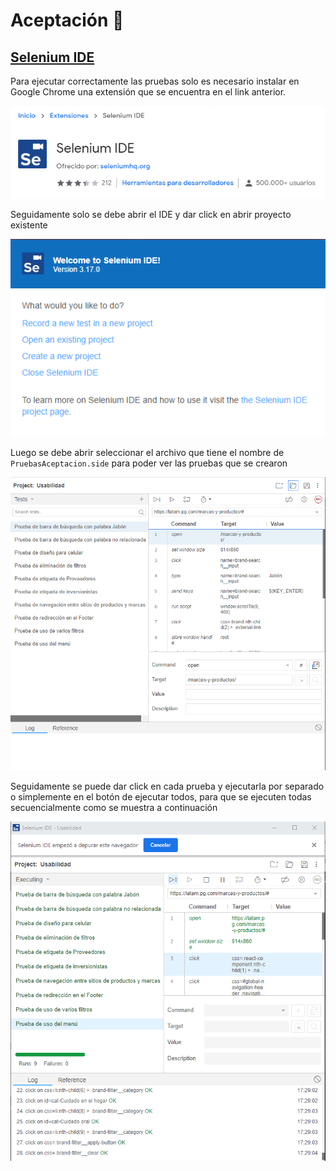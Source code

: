 # Aceptación :cinema:

## [Selenium IDE](https://chrome.google.com/webstore/detail/selenium-ide/mooikfkahbdckldjjndioackbalphokd)

Para ejecutar correctamente las pruebas solo es necesario instalar en Google Chrome una extensión que se encuentra en el link anterior.

![Selenium](./images/selenium.png)

Seguidamente solo se debe abrir el IDE y dar click en abrir proyecto existente

![Open](./images/abrir.png)

Luego se debe abrir seleccionar el archivo que tiene el nombre de `PruebasAceptacion.side` para poder ver las pruebas que se crearon

![Test](./images/test.png)

Seguidamente se puede dar click en cada prueba y ejecutarla por separado o simplemente en el botón de ejecutar todos, para que se ejecuten todas secuencialmente como se muestra a continuación

![Test Running](./images/running.png)
